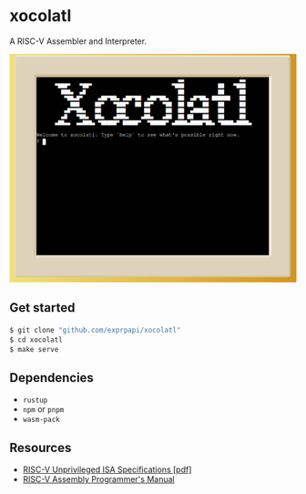 # xocolatl

A RISC-V Assembler and Interpreter.

![](./screenshot.png)

## Get started

```bash
$ git clone "github.com/exprpapi/xocolatl"
$ cd xocolatl
$ make serve
```

## Dependencies
- `rustup`
- `npm` or `pnpm`
- `wasm-pack`

## Resources
- [RISC-V Unprivileged ISA Specifications [pdf]](https://github.com/riscv/riscv-isa-manual/releases/download/Ratified-IMAFDQC/riscv-spec-20191213.pdf)
- [RISC-V Assembly Programmer's Manual](https://github.com/riscv-non-isa/riscv-asm-manual)
